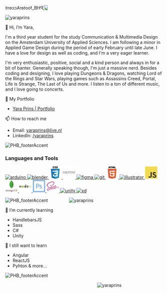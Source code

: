 <img src="https://user-images.githubusercontent.com/27287809/222505411-03cee2e6-ae5b-4cb8-af41-3f510580012d.png" alt="PHB_footerAccent" style="transform: scaleX(-1);">
<p align="left"> <img src="https://komarev.com/ghpvc/?username=yaraprins&label=Profile%20views&color=0e75b6&style=flat" alt="yaraprins"/> </p>

👋 Hi, I’m Yara,

I'm a third year student for the study Communication & Multimedia Design on the Amsterdam University of Applied Sciences.
I am following a minor in Applied Game Design during the period of early February until late June.
I have a love for design as well as coding, and I'm a very eager learner.

I'm very enthusiastic, positive, social and a kind person and always in for a bit of banter.
Generally speaking though, I'm just a massive nerd. Besides coding and designing, I love playing Dungeons & Dragons, watching Lord of the Rings and Star Wars, playing games such as Assassins Creed, Portal, Life is Strange, The Last of Us and more.
I listen to a ton of different music, and I love going to concerts.

💞️ My Portfolio
- [Yara Prins | Portfolio](https://yaraprins.github.io/portfolio/)

📫 How to reach me
- Email: yaraprins@live.nl
- LinkedIn: [/yaraprins](https://www.linkedin.com/in/yaraprins/) 

 ![PHB_footerAccent](https://user-images.githubusercontent.com/27287809/222505411-03cee2e6-ae5b-4cb8-af41-3f510580012d.png)

<h3 align="left">Languages and Tools</h3>

<p align="left"> <a href="https://www.arduino.cc/" target="_blank" rel="noreferrer"> <img src="https://cdn.worldvectorlogo.com/logos/arduino-1.svg" alt="arduino" width="40" height="40"/> </a> <a href="https://www.blender.org/" target="_blank" rel="noreferrer"> <img src="https://download.blender.org/branding/community/blender_community_badge_white.svg" alt="blender" width="40" height="40"/> </a> <a href="https://www.w3schools.com/css/" target="_blank" rel="noreferrer"> <img src="https://raw.githubusercontent.com/devicons/devicon/master/icons/css3/css3-original-wordmark.svg" alt="css3" width="40" height="40"/> </a> <a href="https://expressjs.com" target="_blank" rel="noreferrer"> <img src="https://raw.githubusercontent.com/devicons/devicon/master/icons/express/express-original-wordmark.svg" alt="express" width="40" height="40"/> </a> <a href="https://www.figma.com/" target="_blank" rel="noreferrer"> <img src="https://www.vectorlogo.zone/logos/figma/figma-icon.svg" alt="figma" width="40" height="40"/> </a> <a href="https://git-scm.com/" target="_blank" rel="noreferrer"> <img src="https://www.vectorlogo.zone/logos/git-scm/git-scm-icon.svg" alt="git" width="40" height="40"/> </a> <a href="https://www.w3.org/html/" target="_blank" rel="noreferrer"> <img src="https://raw.githubusercontent.com/devicons/devicon/master/icons/html5/html5-original-wordmark.svg" alt="html5" width="40" height="40"/> </a> <a href="https://www.adobe.com/in/products/illustrator.html" target="_blank" rel="noreferrer"> <img src="https://www.vectorlogo.zone/logos/adobe_illustrator/adobe_illustrator-icon.svg" alt="illustrator" width="40" height="40"/> </a> <a href="https://developer.mozilla.org/en-US/docs/Web/JavaScript" target="_blank" rel="noreferrer"> <img src="https://raw.githubusercontent.com/devicons/devicon/master/icons/javascript/javascript-original.svg" alt="javascript" width="40" height="40"/> </a> <a href="https://www.mongodb.com/" target="_blank" rel="noreferrer"> <img src="https://raw.githubusercontent.com/devicons/devicon/master/icons/mongodb/mongodb-original-wordmark.svg" alt="mongodb" width="40" height="40"/> </a> <a href="https://nodejs.org" target="_blank" rel="noreferrer"> <img src="https://raw.githubusercontent.com/devicons/devicon/master/icons/nodejs/nodejs-original-wordmark.svg" alt="nodejs" width="40" height="40"/> </a> <a href="https://www.photoshop.com/en" target="_blank" rel="noreferrer"> <img src="https://raw.githubusercontent.com/devicons/devicon/master/icons/photoshop/photoshop-line.svg" alt="photoshop" width="40" height="40"/> </a> <a href="https://sass-lang.com" target="_blank" rel="noreferrer"> <img src="https://raw.githubusercontent.com/devicons/devicon/master/icons/sass/sass-original.svg" alt="sass" width="40" height="40"/> </a> <a href="https://unity.com/" target="_blank" rel="noreferrer"> <img src="https://www.vectorlogo.zone/logos/unity3d/unity3d-icon.svg" alt="unity" width="40" height="40"/> </a> <a href="https://www.adobe.com/products/xd.html" target="_blank" rel="noreferrer"> <img src="https://cdn.worldvectorlogo.com/logos/adobe-xd.svg" alt="xd" width="40" height="40"/> </a> </p>

<p><img align="right" src="https://github-readme-stats.vercel.app/api/top-langs?username=yaraprins&show_icons=true&locale=en&layout=compact" alt="yaraprins" width="300" /></p>

 ![PHB_footerAccent](https://user-images.githubusercontent.com/27287809/222505411-03cee2e6-ae5b-4cb8-af41-3f510580012d.png)

🌱 I’m currently learning
- HandlebarsJS
- Sass
- C#
- Unity

👀 I still want to learn
- Angular
- ReactJS
- Pyhton
& more...

![PHB_footerAccent](https://user-images.githubusercontent.com/27287809/222505411-03cee2e6-ae5b-4cb8-af41-3f510580012d.png)

<p><a href="https://ko-fi.com/yaraprins"> <img align="right" src="https://cdn.ko-fi.com/cdn/kofi3.png?v=3" height="50" width="210" alt="yaraprins" /></a></p><br><br>



<!---
YaraPrins/YaraPrins is a ✨ special ✨ repository because its `README.md` (this file) appears on your GitHub profile.
You can click the Preview link to take a look at your changes.
--->
